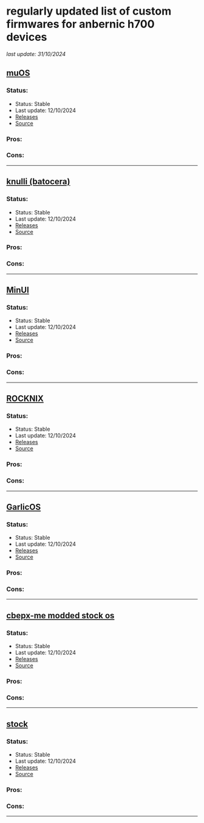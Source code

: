 # regularly updated list of custom firmwares for anbernic h700 devices

*last update: 31/10/2024*

## [muOS](https://muos.dev/)  
### Status:  
- Status: Stable  
- Last update: 12/10/2024  
- [Releases](https://dl.muos.dev/RELEASE/)  
- [Source](https://github.com/MustardOS)  
### Pros:
### Cons:

-------------------- 
## [knulli (batocera)](https://knulli.org/)
### Status:
- Status: Stable
- Last update: 12/10/2024
- [Releases](https://github.com/knulli-cfw/distribution/releases)
- [Source](https://github.com/knulli-cfw)
### Pros:
### Cons:

-------------------- 
## [MinUI](https://github.com/shauninman/MinUI)
### Status:
- Status: Stable
- Last update: 12/10/2024
- [Releases](https://dl.muos.dev/RELEASE/)
- [Source](https://github.com/MustardOS)
### Pros:
### Cons:
  
--------------------  
## [ROCKNIX](https://github.com/loki666/ROCKNIX/releases/)
### Status:
- Status: Stable
- Last update: 12/10/2024
- [Releases](https://dl.muos.dev/RELEASE/)
- [Source](https://github.com/MustardOS)
### Pros:
### Cons:

-------------------- 
## [GarlicOS](https://github.com/GarlicOS/buildroot/releases/)
### Status:
- Status: Stable
- Last update: 12/10/2024
- [Releases](https://dl.muos.dev/RELEASE/)
- [Source](https://github.com/MustardOS)
### Pros:
### Cons:

-------------------- 
## [cbepx-me modded stock os](https://github.com/cbepx-me/Anbernic-H700-RG-xx-StockOS-Modification)
### Status:
- Status: Stable
- Last update: 12/10/2024
- [Releases](https://dl.muos.dev/RELEASE/)
- [Source](https://github.com/MustardOS)
### Pros:
### Cons:

-------------------- 
## [stock](https://win.anbernic.com/download_data/403.html)
### Status:
- Status: Stable
- Last update: 12/10/2024
- [Releases](https://dl.muos.dev/RELEASE/)
- [Source](https://github.com/MustardOS)
### Pros:
### Cons:
  
-------------------- 
